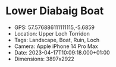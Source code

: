 # Lower Diabaig Boat

- GPS: 57.576886111111115,-5.6859
- Location: Upper Loch Torridon
- Tags: Landscape, Boat, Ruin, Loch
- Camera: Apple iPhone 14 Pro Max
- Date: 2023-04-17T10:09:18.000+01:00
- Dimensions: 3897x2922
